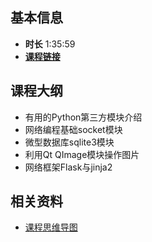 ## 基本信息

- **时长** 1:35:59
- [**课程链接**](https://ke.qq.com/webcourse/index.html#course_id=252658&term_id=100297899&taid=1549697215093490&vid=t1423qwwgum)


## 课程大纲

- 有用的Python第三方模块介绍
- 网络编程基础socket模块
- 微型数据库sqlite3模块
- 利用Qt QImage模块操作图片
- 网络框架Flask与jinja2

## 相关资料

- [课程思维导图](https://processon.com/mindmap/5a5cbe30e4b05a8ff302ea65)


